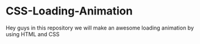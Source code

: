 # CSS-Loading-Animation
Hey guys in this repository we will make an awesome loading animation by using HTML and CSS
